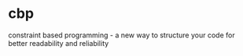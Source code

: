 # cbp
constraint based programming - a new way to structure your code for better readability and reliability
